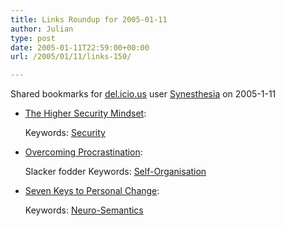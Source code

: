 ```yaml
---
title: Links Roundup for 2005-01-11
author: Julian
type: post
date: 2005-01-11T22:59:00+00:00
url: /2005/01/11/links-150/

---
```

Shared bookmarks for [del.icio.us][1] user  [Synesthesia][2] on 2005-1-11

  * [The Higher Security Mindset][3]:
   
    Keywords: [Security][4]
  * [Overcoming Procrastination][5]:
  
    Slacker fodder Keywords: [Self-Organisation][6]
  * [Seven Keys to Personal Change][7]:
   
    Keywords: [Neuro-Semantics][8]

 [1]: http://del.icio.us/
 [2]: http://del.icio.us/synesthesia
 [3]: http://silverstr.ufies.org/blog/archives/000775.html "http://silverstr.ufies.org/blog/archives/000775.html"
 [4]: http://del.icio.us/synesthesia/Security
 [5]: http://www.dexterity.com/articles/overcoming-procrastination.htm "http://www.dexterity.com/articles/overcoming-procrastination.htm"
 [6]: http://del.icio.us/synesthesia/Self-Organisation
 [7]: http://www.neurosemantics.com/Articles/Personal_Change.htm "http://www.neurosemantics.com/Articles/Personal_Change.htm"
 [8]: http://del.icio.us/synesthesia/Neuro-Semantics